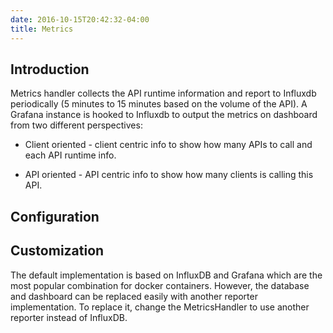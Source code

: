 ```yaml
---
date: 2016-10-15T20:42:32-04:00
title: Metrics
---
```


## Introduction

Metrics handler collects the API runtime information and report to Influxdb periodically 
(5 minutes to 15 minutes based on the volume of the API). A Grafana instance is hooked to Influxdb
to output the metrics on dashboard from two different perspectives:
 
* Client oriented - client centric info to show how many APIs to call and each API runtime info.

* API oriented - API centric info to show how many clients is calling this API.

## Configuration



## Customization

The default implementation is based on InfluxDB and Grafana which are the most popular combination
for docker containers. However, the database and dashboard can be replaced easily with another
reporter implementation. To replace it, change the MetricsHandler to use another reporter instead of
InfluxDB.

